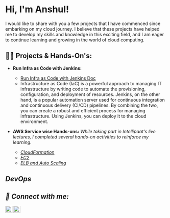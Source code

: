 <h1>Hi, I'm Anshul!</h1>
I would like to share with you a few projects that I have commenced since embarking on my cloud journey. I believe that these projects have helped me to develop my skills and knowledge in this exciting field, and I am eager to continue learning and growing in the world of cloud computing.
<h2>👨‍💻 Projects & Hands-On's:</h2>

- <b>Run Infra as Code with Jenkins:</b>
  - [Run Infra as Code with Jenkins Doc](https://github.com/Anshuls-repo/Works-Projects-Hands-on/blob/main/AWS/Projects/Run%20Infra%20as%20Code%20with%20Jenkins.pdf)
  - Infrastructure as Code (IaC) is a powerful approach to managing IT infrastructure by writing code to automate the provisioning, configuration, and deployment of resources. Jenkins, on the other hand, is a popular automation server used for continuous integration and continuous delivery (CI/CD) pipelines.
By combining the two, you can create a robust and efficient process for managing infrastructure. Using Jenkins, you can deploy it to the cloud environment.


- <b>AWS Service wise Hands-ons:</b> <i/>While taking part in Intellipaat's live lectures, I completed several hands-on activities to reinforce my learning.<i/>
  - [CloudFormation](https://github.com/Anshuls-repo/Works-Projects-Hands-on/blob/main/AWS%20Detailed/CloudFormation/Getting%20Started%20with%20AWS%20CloudFormation.docx)
  - [EC2](https://github.com/Anshuls-repo/Works-Projects-Hands-on/blob/main/AWS%20Detailed/EC2/Get%20Started%20with%20Amazon%20EC2%20Linux%20Instances.pdf)
  - [ELB and Auto Scaling](https://github.com/Anshuls-repo/Works-Projects-Hands-on/blob/main/AWS%20Detailed/ELB%20and%20Auto%20Scaling/Scaling%20the%20EC2%20Instance%20Based%20on%20Monitored%20CloudWatch%20Metrics.pdf)

<h2>DevOps</h2>


<h2> 🤳 Connect with me:</h2>

[<img align="left" alt="JoshMadakor | LinkedIn" width="22px" src="https://cdn.jsdelivr.net/npm/simple-icons@v3/icons/linkedin.svg" />][linkedin]
[<img align="left" alt="JoshMadakor | Instagram" width="22px" src="https://cdn.jsdelivr.net/npm/simple-icons@v3/icons/instagram.svg" />][instagram]


[instagram]: https://www.instagram.com/_4nshul_/
[linkedin]: https://www.linkedin.com/in/anshulpardeshi/

<!--
**joshmadakor1/joshmadakor1** is a ✨ _special_ ✨ repository because its `README.md` (this file) appears on your GitHub profile.

Here are some ideas to get you started:

- 🔭 I’m currently working on ...
- 🌱 I’m currently learning ...
- 👯 I’m looking to collaborate on ...
- 🤔 I’m looking for help with ...
- 💬 Ask me about ...
- 📫 How to reach me: ...
- 😄 Pronouns: ...
- ⚡ Fun fact: ...
-->
